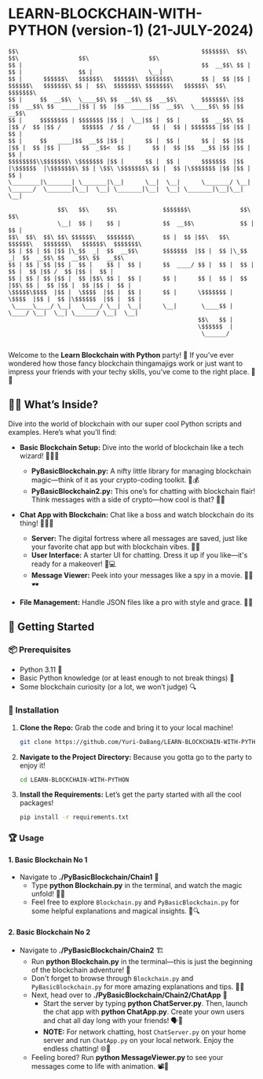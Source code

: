 # LEARN-BLOCKCHAIN-WITH-PYTHON (version-1) (21-JULY-2024)

```
$$\                                                    $$$$$$$\  $$\                     $$\                 $$\                 $$\           
$$ |                                                   $$  __$$\ $$ |                    $$ |                $$ |                \__|          
$$ |      $$$$$$\   $$$$$$\   $$$$$$\  $$$$$$$\        $$ |  $$ |$$ | $$$$$$\   $$$$$$$\ $$ |  $$\  $$$$$$$\ $$$$$$$\   $$$$$$\  $$\ $$$$$$$\  
$$ |     $$  __$$\  \____$$\ $$  __$$\ $$  __$$\       $$$$$$$\ |$$ |$$  __$$\ $$  _____|$$ | $$  |$$  _____|$$  __$$\  \____$$\ $$ |$$  __$$\ 
$$ |     $$$$$$$$ | $$$$$$$ |$$ |  \__|$$ |  $$ |      $$  __$$\ $$ |$$ /  $$ |$$ /      $$$$$$  / $$ /      $$ |  $$ | $$$$$$$ |$$ |$$ |  $$ |
$$ |     $$   ____|$$  __$$ |$$ |      $$ |  $$ |      $$ |  $$ |$$ |$$ |  $$ |$$ |      $$  _$$<  $$ |      $$ |  $$ |$$  __$$ |$$ |$$ |  $$ |
$$$$$$$$\\$$$$$$$\ \$$$$$$$ |$$ |      $$ |  $$ |      $$$$$$$  |$$ |\$$$$$$  |\$$$$$$$\ $$ | \$$\ \$$$$$$$\ $$ |  $$ |\$$$$$$$ |$$ |$$ |  $$ |
\________|\_______| \_______|\__|      \__|  \__|      \_______/ \__| \______/  \_______|\__|  \__| \_______|\__|  \__| \_______|\__|\__|  \__|

              $$\   $$\     $$\             $$$$$$$\              $$\     $$\                           
              \__|  $$ |    $$ |            $$  __$$\             $$ |    $$ |                          
$$\  $$\  $$\ $$\ $$$$$$\   $$$$$$$\        $$ |  $$ |$$\   $$\ $$$$$$\   $$$$$$$\   $$$$$$\  $$$$$$$\  
$$ | $$ | $$ |$$ |\_$$  _|  $$  __$$\       $$$$$$$  |$$ |  $$ |\_$$  _|  $$  __$$\ $$  __$$\ $$  __$$\ 
$$ | $$ | $$ |$$ |  $$ |    $$ |  $$ |      $$  ____/ $$ |  $$ |  $$ |    $$ |  $$ |$$ /  $$ |$$ |  $$ |
$$ | $$ | $$ |$$ |  $$ |$$\ $$ |  $$ |      $$ |      $$ |  $$ |  $$ |$$\ $$ |  $$ |$$ |  $$ |$$ |  $$ |
\$$$$$\$$$$  |$$ |  \$$$$  |$$ |  $$ |      $$ |      \$$$$$$$ |  \$$$$  |$$ |  $$ |\$$$$$$  |$$ |  $$ |
 \_____\____/ \__|   \____/ \__|  \__|      \__|       \____$$ |   \____/ \__|  \__| \______/ \__|  \__|
                                                      $$\   $$ |                                        
                                                      \$$$$$$  |                                        
                                                       \______/
                                                       
 ```

Welcome to the **Learn Blockchain with Python** party! 🎉 If you’ve ever wondered how those fancy blockchain thingamajigs work or just want to impress your friends with your techy skills, you’ve come to the right place. 🎩✨

## 🕵️‍♂️ What’s Inside?

Dive into the world of blockchain with our super cool Python scripts and examples. Here’s what you’ll find:

- **Basic Blockchain Setup:** Dive into the world of blockchain like a tech wizard! 🧙‍♂️🔗
    - **PyBasicBlockchain.py:** A nifty little library for managing blockchain magic—think of it as your crypto-coding toolkit. 💼💰
    - **PyBasicBlockchain2.py:** This one’s for chatting with blockchain flair! Think messages with a side of crypto—how cool is that? 💬💎

- **Chat App with Blockchain:** Chat like a boss and watch blockchain do its thing! 🚀💬🔗
    - **Server:** The digital fortress where all messages are saved, just like your favorite chat app but with blockchain vibes. 🏰💬
    - **User Interface:** A starter UI for chatting. Dress it up if you like—it's ready for a makeover! 🎨💻
    - **Message Viewer:** Peek into your messages like a spy in a movie. 🕵️‍♂️🕶️

- **File Management:** Handle JSON files like a pro with style and grace. 📂✨

## 🚀 Getting Started

### 📦 Prerequisites

- Python 3.11 🐍
- Basic Python knowledge (or at least enough to not break things) 🧠
- Some blockchain curiosity (or a lot, we won’t judge) 🔍

### 🎉 Installation

1. **Clone the Repo:** Grab the code and bring it to your local machine!

    ```bash
    git clone https://github.com/Yuri-DaBang/LEARN-BLOCKCHAIN-WITH-PYTHON.git
    ```

2. **Navigate to the Project Directory:** Because you gotta go to the party to enjoy it!

    ```bash
    cd LEARN-BLOCKCHAIN-WITH-PYTHON
    ```

3. **Install the Requirements:** Let’s get the party started with all the cool packages!

    ```bash
    pip install -r requirements.txt
    ```

### 🏆 Usage

#### 1. **Basic Blockchain No 1**
- Navigate to **./PyBasicBlockchain/Chain1** 📂
    - Type **python Blockchain.py** in the terminal, and watch the magic unfold! 🎩✨
    - Feel free to explore `Blockchain.py` and `PyBasicBlockchain.py` for some helpful explanations and magical insights. 📜🔍

#### 2. **Basic Blockchain No 2**
- Navigate to **./PyBasicBlockchain/Chain2** 🏗️
    - Run **python Blockchain.py** in the terminal—this is just the beginning of the blockchain adventure! 🚀
    - Don't forget to browse through `Blockchain.py` and `PyBasicBlockchain.py` for more amazing explanations and tips. 📖🧠
    - Next, head over to **./PyBasicBlockchain/Chain2/ChatApp** 💬
        - Start the server by typing **python ChatServer.py**. Then, launch the chat app with **python ChatApp.py**. Create your own users and chat all day long with your friends! 🗣️🎉
        - **NOTE:** For network chatting, host `ChatServer.py` on your home server and run `ChatApp.py` on your local network. Enjoy the endless chatting! 🌐🎈
    - Feeling bored? Run **python MessageViewer.py <fileaddress>** to see your messages come to life with animation. 📽️🎨
